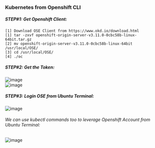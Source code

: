 ### Kubernetes from Openshift CLI

##### STEP#1: Get Openshift Client:
 ```   
 [1] Download OSE Client from https://www.okd.io/download.html
 [1] tar -zxvf openshift-origin-server-v3.11.0-0cbc58b-linux-64bit.tar.gz 
 [2] mv openshift-origin-server-v3.11.0-0cbc58b-linux-64bit /usr/local/OSE/
 [3] cd /usr/local/OSE/
 [4] ./oc 
 ```
##### STEP#2: Get the Token:
![image](https://user-images.githubusercontent.com/45539698/68072250-a8837a80-fda9-11e9-9b41-4fb49297aa92.png)
</br>
![image](https://user-images.githubusercontent.com/45539698/68072277-1334b600-fdaa-11e9-9dfe-ef254d94dbe9.png)

##### STEP#3: Login OSE from Ubuntu Terminal:
![image](https://user-images.githubusercontent.com/45539698/68072325-83dbd280-fdaa-11e9-8555-b16436e1309b.png)
###### We can use kubectl commands too to leverage Openshift Account from Ubuntu Terminal:
![image](https://user-images.githubusercontent.com/45539698/68084137-bd1e4c00-fe57-11e9-816e-16f9a967de69.png)

